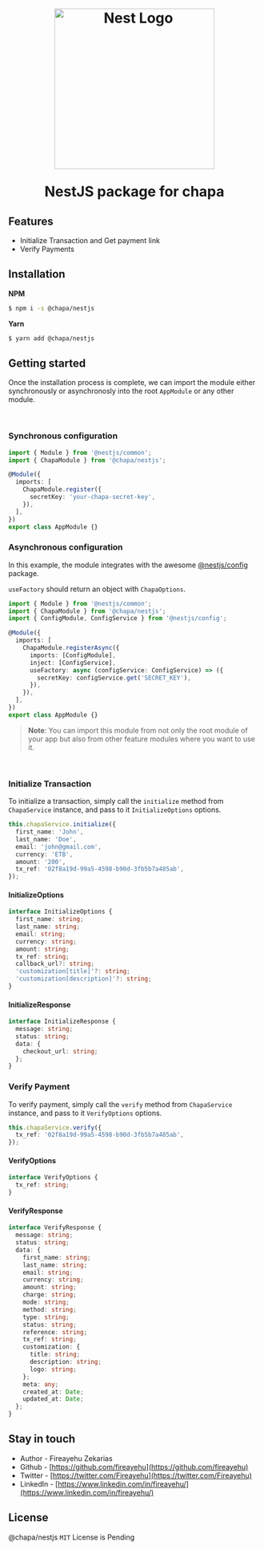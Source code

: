 <h1 align="center">
<div align="center">
  <a href="http://nestjs.com/" target="_blank">
    <img src="https://chapa.co/asset/images/logo_svg.svg" width="320" alt="Nest Logo"/>
  </a>
  <p align="center">NestJS package for chapa</p>
</div>
</h1>

## Features

- Initialize Transaction and Get payment link
- Verify Payments

## Installation

**NPM**

```bash
$ npm i -s @chapa/nestjs
```

**Yarn**

```bash
$ yarn add @chapa/nestjs
```

## Getting started

Once the installation process is complete, we can import the module either synchronously or asynchronosly into the root `AppModule` or any other module.

&nbsp;

### Synchronous configuration

```typescript
import { Module } from '@nestjs/common';
import { ChapaModule } from '@chapa/nestjs';

@Module({
  imports: [
    ChapaModule.register({
      secretKey: 'your-chapa-secret-key',
    }),
  ],
})
export class AppModule {}
```

### Asynchronous configuration

In this example, the module integrates with the awesome [@nestjs/config](https://github.com/nestjs/config) package.

`useFactory` should return an object with `ChapaOptions`.

```typescript
import { Module } from '@nestjs/common';
import { ChapaModule } from '@chapa/nestjs';
import { ConfigModule, ConfigService } from '@nestjs/config';

@Module({
  imports: [
    ChapaModule.registerAsync({
      imports: [ConfigModule],
      inject: [ConfigService],
      useFactory: async (configService: ConfigService) => ({
        secretKey: configService.get('SECRET_KEY'),
      }),
    }),
  ],
})
export class AppModule {}
```

> **Note**: You can import this module from not only the root module of your app but also from other feature modules where you want to use it.

&nbsp;

### Initialize Transaction

To initialize a transaction, simply call the `initialize` method from `ChapaService` instance, and pass to it `InitializeOptions` options.

```typescript
this.chapaService.initialize({
  first_name: 'John',
  last_name: 'Doe',
  email: 'john@gmail.com',
  currency: 'ETB',
  amount: '200',
  tx_ref: '02f8a19d-99a5-4598-b90d-3fb5b7a485ab',
});
```

#### InitializeOptions

```typescript
interface InitializeOptions {
  first_name: string;
  last_name: string;
  email: string;
  currency: string;
  amount: string;
  tx_ref: string;
  callback_url?: string;
  'customization[title]'?: string;
  'customization[description]'?: string;
}
```

#### InitializeResponse

```typescript
interface InitializeResponse {
  message: string;
  status: string;
  data: {
    checkout_url: string;
  };
}
```

### Verify Payment

To verify payment, simply call the `verify` method from `ChapaService` instance, and pass to it `VerifyOptions` options.

```typescript
this.chapaService.verify({
  tx_ref: '02f8a19d-99a5-4598-b90d-3fb5b7a485ab',
});
```

#### VerifyOptions

```typescript
interface VerifyOptions {
  tx_ref: string;
}
```

#### VerifyResponse

```typescript
interface VerifyResponse {
  message: string;
  status: string;
  data: {
    first_name: string;
    last_name: string;
    email: string;
    currency: string;
    amount: string;
    charge: string;
    mode: string;
    method: string;
    type: string;
    status: string;
    reference: string;
    tx_ref: string;
    customization: {
      title: string;
      description: string;
      logo: string;
    };
    meta: any;
    created_at: Date;
    updated_at: Date;
  };
}
```

## Stay in touch

- Author - Fireayehu Zekarias
- Github - [https://github.com/fireayehu](https://github.com/fireayehu)
- Twitter - [https://twitter.com/Fireayehu](https://twitter.com/Fireayehu)
- LinkedIn - [https://www.linkedin.com/in/fireayehu/](https://www.linkedin.com/in/fireayehu/)

## License

@chapa/nestjs `MIT` License is Pending
